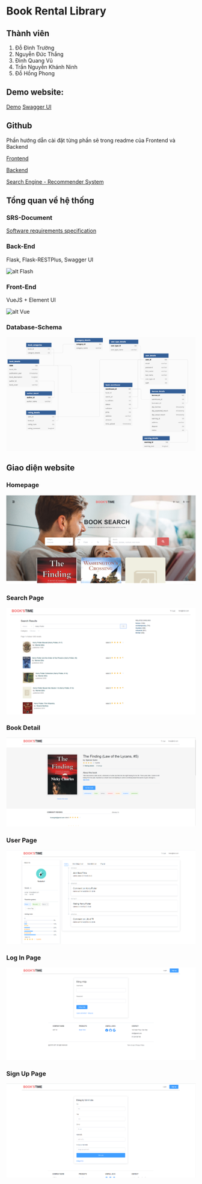# Book Rental Library

## Thành viên
1. Đỗ Đình Trường 
2. Nguyễn Đức Thắng
3. Đinh Quang Vũ
4. Trần Nguyễn Khánh Ninh
5. Đỗ Hồng Phong

## Demo website:
[Demo](http://3.1.80.54)
[Swagger UI](https://3.1.80.54:5000)

## Github

Phần hướng dẫn cài đặt từng phần sẽ trong readme của Frontend và Backend

[Frontend](https://github.com/truongdo619/UET_BookRentalLibrary)

[Backend](https://github.com/dhphong/UET_BookRentalLibrary_Backend)

[Search Engine - Recommender System](https://github.com/thanglegons/Porg)

## Tổng quan về hệ thống

### SRS-Document

[Software requirements specification](/SRS_Web.pdf)

### Back-End

Flask, Flask-RESTPlus, Swagger UI

![alt Flash](https://miro.medium.com/max/438/1*0G5zu7CnXdMT9pGbYUTQLQ.png)

### Front-End

VueJS + Element UI

![alt Vue](https://zendvn.com/wp-content/uploads/2019/09/Vue.js-cta-main.jpg)

### Database-Schema

![alt db](/db.png)


## Giao diện website

### Homepage
![alt homepage](/version2/Homepage.png)

### Search Page
![alt searchpage](/version2/SearchPage.PNG)

### Book Detail
![alt bookdetail](/version2/BookDetail.png)

### User Page
![alt bookdetail](/version2/UserPage.png)

### Log In Page
![alt bookdetail](/version2/SignIn.png)

### Sign Up Page
![alt bookdetail](/version2/SignUp.png)
